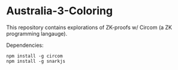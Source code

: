 # Australia-3-Coloring

This repository contains explorations of ZK-proofs w/ Circom (a ZK programming langauge).
 


Dependencies:

    npm install -g circom
    npm install -g snarkjs

